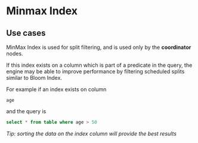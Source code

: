 
# Minmax Index

## Use cases

MinMax Index is used for split filtering, and is used only by the **coordinator** nodes.

If this index exists on a column which is part of a predicate in the query, the engine may be able to improve performance by filtering scheduled splits similar to Bloom Index.

For example if an index exists on column

`age`

and the query is

```sql
select * from table where age > 50
```



*Tip: sorting the data on the index column will provide the best results*